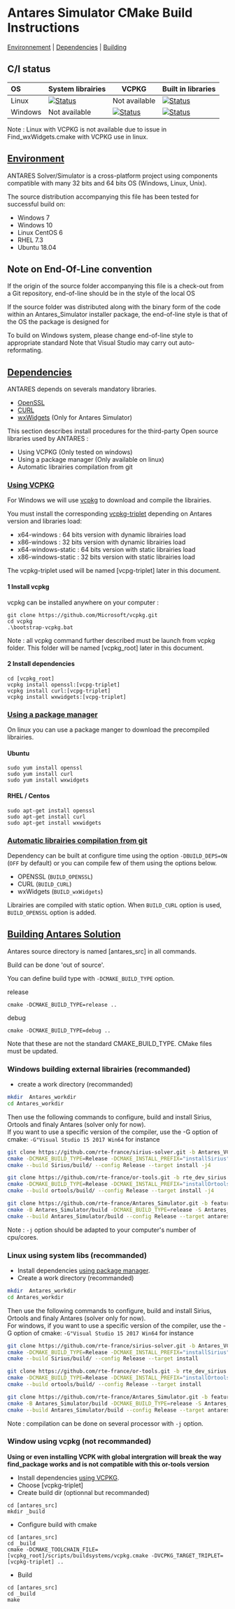 ﻿# Antares Simulator CMake Build Instructions

[Environnement](#environment) | [Dependencies](#dependencies) | [Building](#building-antares-solution)

## C/I status
| OS     | System librairies | VCPKG | Built in libraries |
|:-------|-----|--------|------|
| Linux  | [![Status][linux_system_svg]][linux_system_link] |Not available  | [![Status][linux_deps_build_svg]][linux_deps_build_link] |
| Windows  | Not available|  [![Status][windows_vcpkg_svg]][windows_vcpkg_link] | [![Status][windows_deps_build_svg]][windows_deps_build_link] |


[linux_system_svg]: https://github.com/AntaresSimulatorTeam/Antares_Simulator/workflows/Linux%20CI%20(system%20libs)/badge.svg?branch=feature%2Fcmake_build_dependency_option

[linux_system_link]: https://github.com/AntaresSimulatorTeam/Antares_Simulator/actions?query=workflow%3A"Linux%20CI%20(system%20libs)"

[linux_deps_build_svg]: https://github.com/AntaresSimulatorTeam/Antares_Simulator/workflows/Linux%20CI%20(deps.%20compilation)/badge.svg?branch=feature%2Fcmake_build_dependency_option

[linux_deps_build_link]: https://github.com/AntaresSimulatorTeam/Antares_Simulator/actions?query=workflow%3A"Linux%20CI%20(deps.%20compilation)"

[windows_deps_build_svg]: https://github.com/AntaresSimulatorTeam/Antares_Simulator/workflows/Windows%20CI%20(deps.%20compilation)/badge.svg?branch=feature%2Fcmake_build_dependency_option

[windows_deps_build_link]: https://github.com/AntaresSimulatorTeam/Antares_Simulator/actions?query=workflow%3A"Windows%20CI%20(deps.%20compilation)"

[windows_vcpkg_svg]: https://github.com/AntaresSimulatorTeam/Antares_Simulator/workflows/Windows%20CI%20(VCPKG)/badge.svg?branch=feature%2Fcmake_build_dependency_option

[windows_vcpkg_link]: https://github.com/AntaresSimulatorTeam/Antares_Simulator/actions?query=workflow%3A"Linux%20CI%20(VCPKG)"

Note : Linux with VCPKG is not available due to issue in Find_wxWidgets.cmake with VCPKG use in linux.

## [Environment](#env)
ANTARES Solver/Simulator is a cross-platform project using components compatible
with many 32 bits and 64 bits OS (Windows, Linux, Unix). 

The source distribution accompanying this file has been tested for successful build on:

- Windows 7
- Windows 10
- Linux CentOS  6
- RHEL 7.3
- Ubuntu 18.04

## Note on End-Of-Line convention
If the origin of the source folder accompanying this file is a check-out 
from a Git repository, end-of-line should be in the style of the local OS

If the source folder was distributed along with the binary form of the code
within an Antares_Simulator installer package, the end-of-line style is that of
the OS the package is designed for

To build on Windows system, please change end-of-line style to appropriate standard 
Note that Visual Studio may carry out auto-reformating. 
 

## [Dependencies](#deps)
 ANTARES depends on severals mandatory libraries. 
 - [OpenSSL](https://github.com/openssl/openssl)
 - [CURL](https://github.com/curl/curl)
 - [wxWidgets](https://github.com/wxWidgets/wxWidgets)
 (Only for Antares Simulator)

This section describes install procedures for the third-party Open source libraries used by ANTARES :
- Using VCPKG (Only tested on windows)
- Using a package manager (Only available on linux)
- Automatic librairies compilation from git


### [Using VCPKG](#vcpkg)

For Windows we will use [vcpkg](https://github.com/microsoft/vcpkg) to download and compile the librairies.

You must install the corresponding [vcpkg-triplet](https://vcpkg.readthedocs.io/en/latest/users/integration/#triplet-selection) depending on Antares version and libraries load:

- x64-windows        : 64 bits version with dynamic librairies load
- x86-windows        : 32 bits version with dynamic librairies load
- x64-windows-static : 64 bits version with static librairies load
- x86-windows-static : 32 bits version with static librairies load

The vcpkg-triplet used will be named [vcpg-triplet] later in this document.

#### 1 Install vcpkg 

vcpkg can be installed anywhere on your computer :

```
git clone https://github.com/Microsoft/vcpkg.git
cd vcpkg
.\bootstrap-vcpkg.bat
```

Note : all vcpkg command further described must be launch from vcpkg folder. This folder will be named [vcpkg_root] later in this document.

#### 2 Install dependencies
```
cd [vcpkg_root]
vcpkg install openssl:[vcpg-triplet] 
vcpkg install curl:[vcpg-triplet] 
vcpkg install wxwidgets:[vcpg-triplet] 
```
### [Using a package manager](#linux_manager)
On linux you can use a package manger to download the precompiled librairies.

#### Ubuntu

```
sudo yum install openssl
sudo yum install curl
sudo yum install wxwidgets
```

#### RHEL / Centos

```
sudo apt-get install openssl
sudo apt-get install curl
sudo apt-get install wxwidgets
```
### [Automatic librairies compilation from git](#git_compil)
Dependency can be built  at configure time using the option `-DBUILD_DEPS=ON` (`OFF` by default) or you can compile few of them using the options below.

* OPENSSL (`BUILD_OPENSSL`)
* CURL (`BUILD_CURL`)
* wxWidgets (`BUILD_wxWidgets`)

Librairies are compiled with static option. When `BUILD_CURL` option is used, `BUILD_OPENSSL` option is added.

## [Building Antares Solution](#build)
Antares source directory is named [antares_src] in all commands.

Build can be done 'out of source'.

You can define build type with ```-DCMAKE_BUILD_TYPE``` option.

release

```
cmake -DCMAKE_BUILD_TYPE=release ..
```
 debug
 ```
cmake -DCMAKE_BUILD_TYPE=debug ..
```
Note that these are not the standard CMAKE_BUILD_TYPE. CMake files must be updated.

### Windows building external librairies (recommanded)

- create a work directory (recommanded)


```bash
mkdir  Antares_workdir
cd Antares_workdir
```

Then use the following commands to configure, build and install Sirius, Ortools and finaly Antares (solver only for now).  
If you want to use a specific version of the compiler, use the -G option of cmake: ```-G"Visual Studio 15 2017 Win64``` for instance

```bash
git clone https://github.com/rte-france/sirius-solver.git -b Antares_VCPKG Sirius
cmake -DCMAKE_BUILD_TYPE=Release -DCMAKE_INSTALL_PREFIX="installSirius" -B Sirius/build -S Sirius/src
cmake --build Sirius/build/ --config Release --target install -j4

git clone https://github.com/rte-france/or-tools.git -b rte_dev_sirius ortools
cmake -DCMAKE_BUILD_TYPE=Release -DCMAKE_INSTALL_PREFIX="installOrtools" -B ortools/build -S ortools/ -DUSE_SIRIUS=ON -DUSE_COINOR=ON -DBUILD_PYTHON=OFF -DBUILD_TESTING=OFF -DBUILD_DEPS=ON -Dsirius_solver_ROOT=installSirius
cmake --build ortools/build/ --config Release --target install -j4

git clone https://github.com/rte-france/Antares_Simulator.git -b feature/Sirius_extraction Antares_Simulator
cmake -B Antares_Simulator/build -DCMAKE_BUILD_TYPE=release -S Antares_Simulator/src -Dsirius_solver_ROOT=installSirius -DBUILD_DEPS=ON -Dortools_ROOT=installOrtools
cmake --build Antares_Simulator/build --config Release --target antares-7.1-solver -j4
```

Note : ```-j``` option should be adapted to your computer's number of cpu/cores.

### Linux using system libs (recommanded)
- Install dependencies [using package manager](#using-a-package-manager).
- Create a work directory (recommanded)
```bash
mkdir  Antares_workdir
cd Antares_workdir
```

Then use the following commands to configure, build and install Sirius, Ortools and finaly Antares (solver only for now).  
For windows, if you want to use a specific version of the compiler, use the -G option of cmake: ```-G"Visual Studio 15 2017 Win64``` for instance

```bash
git clone https://github.com/rte-france/sirius-solver.git -b Antares_VCPKG Sirius
cmake -DCMAKE_BUILD_TYPE=Release -DCMAKE_INSTALL_PREFIX="installSirius" -B Sirius/build -S Sirius/src
cmake --build Sirius/build/ --config Release --target install

git clone https://github.com/rte-france/or-tools.git -b rte_dev_sirius ortools
cmake -DCMAKE_BUILD_TYPE=Release -DCMAKE_INSTALL_PREFIX="installOrtools" -B ortools/build -S ortools/ -DUSE_SIRIUS=ON -DUSE_COINOR=ON -DBUILD_PYTHON=OFF -DBUILD_TESTING=OFF -DBUILD_DEPS=ON -Dsirius_solver_ROOT=installSirius
cmake --build ortools/build/ --config Release --target install

git clone https://github.com/rte-france/Antares_Simulator.git -b feature/Sirius_extraction Antares_Simulator
cmake -B Antares_Simulator/build -DCMAKE_BUILD_TYPE=release -S Antares_Simulator/src -Dsirius_solver_ROOT=installSirius -Dortools_ROOT=installOrtools
cmake --build Antares_Simulator/build --config Release --target antares-7.1-solver
```

Note : compilation can be done on several processor with ```-j``` option.

### Window using vcpkg (not recommanded)

__Using or even installing VCPK with global intergration will break the way find_package works and is not compatible with this or-tools version__

- Install dependencies [using VCPKG](#using-vcpkg).
- Choose [vcpkg-triplet]
- Create build dir (optionnal but recommanded)
```
cd [antares_src]
mkdir _build
```
- Configure build with cmake

```
cd [antares_src]
cd _build
cmake -DCMAKE_TOOLCHAIN_FILE=[vcpkg_root]/scripts/buildsystems/vcpkg.cmake -DVCPKG_TARGET_TRIPLET=[vcpkg-triplet] ..
```
- Build
 ```
cd [antares_src]
cd _build
make
```
